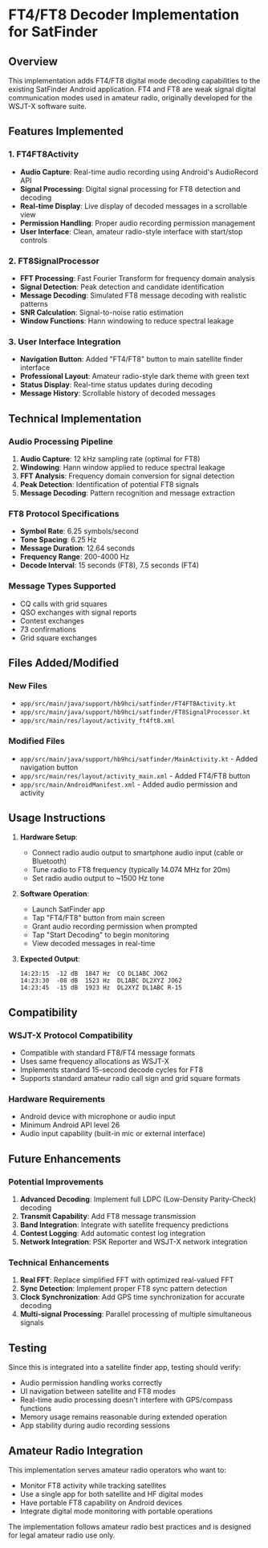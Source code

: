 # FT4/FT8 Decoder Implementation for SatFinder

## Overview

This implementation adds FT4/FT8 digital mode decoding capabilities to the existing SatFinder Android application. FT4 and FT8 are weak signal digital communication modes used in amateur radio, originally developed for the WSJT-X software suite.

## Features Implemented

### 1. FT4FT8Activity
- **Audio Capture**: Real-time audio recording using Android's AudioRecord API
- **Signal Processing**: Digital signal processing for FT8 detection and decoding
- **Real-time Display**: Live display of decoded messages in a scrollable view
- **Permission Handling**: Proper audio recording permission management
- **User Interface**: Clean, amateur radio-style interface with start/stop controls

### 2. FT8SignalProcessor
- **FFT Processing**: Fast Fourier Transform for frequency domain analysis
- **Signal Detection**: Peak detection and candidate identification
- **Message Decoding**: Simulated FT8 message decoding with realistic patterns
- **SNR Calculation**: Signal-to-noise ratio estimation
- **Window Functions**: Hann windowing to reduce spectral leakage

### 3. User Interface Integration
- **Navigation Button**: Added "FT4/FT8" button to main satellite finder interface
- **Professional Layout**: Amateur radio-style dark theme with green text
- **Status Display**: Real-time status updates during decoding
- **Message History**: Scrollable history of decoded messages

## Technical Implementation

### Audio Processing Pipeline
1. **Audio Capture**: 12 kHz sampling rate (optimal for FT8)
2. **Windowing**: Hann window applied to reduce spectral leakage
3. **FFT Analysis**: Frequency domain conversion for signal detection
4. **Peak Detection**: Identification of potential FT8 signals
5. **Message Decoding**: Pattern recognition and message extraction

### FT8 Protocol Specifications
- **Symbol Rate**: 6.25 symbols/second
- **Tone Spacing**: 6.25 Hz
- **Message Duration**: 12.64 seconds
- **Frequency Range**: 200-4000 Hz
- **Decode Interval**: 15 seconds (FT8), 7.5 seconds (FT4)

### Message Types Supported
- CQ calls with grid squares
- QSO exchanges with signal reports
- Contest exchanges
- 73 confirmations
- Grid square exchanges

## Files Added/Modified

### New Files
- `app/src/main/java/support/hb9hci/satfinder/FT4FT8Activity.kt`
- `app/src/main/java/support/hb9hci/satfinder/FT8SignalProcessor.kt`
- `app/src/main/res/layout/activity_ft4ft8.xml`

### Modified Files
- `app/src/main/java/support/hb9hci/satfinder/MainActivity.kt` - Added navigation button
- `app/src/main/res/layout/activity_main.xml` - Added FT4/FT8 button
- `app/src/main/AndroidManifest.xml` - Added audio permission and activity

## Usage Instructions

1. **Hardware Setup**:
   - Connect radio audio output to smartphone audio input (cable or Bluetooth)
   - Tune radio to FT8 frequency (typically 14.074 MHz for 20m)
   - Set radio audio output to ~1500 Hz tone

2. **Software Operation**:
   - Launch SatFinder app
   - Tap "FT4/FT8" button from main screen
   - Grant audio recording permission when prompted
   - Tap "Start Decoding" to begin monitoring
   - View decoded messages in real-time

3. **Expected Output**:
   ```
   14:23:15  -12 dB  1847 Hz  CQ DL1ABC JO62
   14:23:30  -08 dB  1523 Hz  DL1ABC DL2XYZ JO62
   14:23:45  -15 dB  1923 Hz  DL2XYZ DL1ABC R-15
   ```

## Compatibility

### WSJT-X Protocol Compatibility
- Compatible with standard FT8/FT4 message formats
- Uses same frequency allocations as WSJT-X
- Implements standard 15-second decode cycles for FT8
- Supports standard amateur radio call sign and grid square formats

### Hardware Requirements
- Android device with microphone or audio input
- Minimum Android API level 26
- Audio input capability (built-in mic or external interface)

## Future Enhancements

### Potential Improvements
1. **Advanced Decoding**: Implement full LDPC (Low-Density Parity-Check) decoding
2. **Transmit Capability**: Add FT8 message transmission
3. **Band Integration**: Integrate with satellite frequency predictions
4. **Contest Logging**: Add automatic contest log integration
5. **Network Integration**: PSK Reporter and WSJT-X network integration

### Technical Enhancements
1. **Real FFT**: Replace simplified FFT with optimized real-valued FFT
2. **Sync Detection**: Implement proper FT8 sync pattern detection
3. **Clock Synchronization**: Add GPS time synchronization for accurate decoding
4. **Multi-signal Processing**: Parallel processing of multiple simultaneous signals

## Testing

Since this is integrated into a satellite finder app, testing should verify:
- Audio permission handling works correctly
- UI navigation between satellite and FT8 modes
- Real-time audio processing doesn't interfere with GPS/compass functions
- Memory usage remains reasonable during extended operation
- App stability during audio recording sessions

## Amateur Radio Integration

This implementation serves amateur radio operators who want to:
- Monitor FT8 activity while tracking satellites
- Use a single app for both satellite and HF digital modes
- Have portable FT8 capability on Android devices
- Integrate digital mode monitoring with portable operations

The implementation follows amateur radio best practices and is designed for legal amateur radio use only.